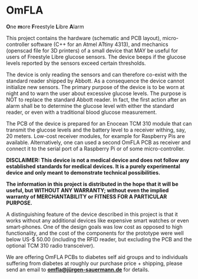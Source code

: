 # OmFLA
**O**ne **m**ore **F**reestyle **L**ibre **A**larm

This project contains the hardware (schematic and PCB layout), micro-controller
software (C++ for an Atmel ATtiny 4313), and mechanics (openscad file for 3D
printers) of a small device that MAY be useful for users of Freestyle Libre
glucose sensors. The device beeps if the glucose levels reported by the
sensors exceed certain thresholds.

The device is only reading the sensors and can therefore co-exist with the
standard reader shipped by Abbott. As a consequence the device cannot
initialize new sensors. The primary purpose of the device is to be worn at
night and to warn the user about excessive glucose levels. The purpose is
NOT to replace the standard Abbott reader. In fact, the first action after
an alarm shall be to determine the glucose level with either the standard
reader, or even with a traditional blood glucose measurement.

The PCB of the device is prepared for an Enocean TCM 310 module that can
transmit the glucose levels and the battery level to a receiver withing,
say, 20 meters. Low-cost receiver modules, for example for Raspberry Pis
are available. Alternatively, one can used a second OmFLA PCB as receiver
and connect it to the serial port of a Raspberry Pi or of some
micro-controller.

**DISCLAIMER: This device is not a medical device and does not follow
any established standards for medical devices. It is a purely experimental
device and only meant to demonstrate technical possibilities.**

**The information in this project is distributed in the hope that it will be
useful, but WITHOUT ANY WARRANTY; without even the implied warranty of
MERCHANTABILITY or FITNESS FOR A PARTICULAR PURPOSE.**

A distinguishing feature of the device described in this project is that
it works without any additional devices like expensive smart watches or even
smart-phones. One of the design goals was low cost as opposed to high
functionality, and the cost of the components for the prototype were well
below US-$ 50.00 (including the RFID reader, but excluding the PCB and the
optional TCM 310 radio transceiver).

We are offering OmFLA PCBs to diabetes self aid groups and to individuals suffering
from diabetes at roughly our purchase price + shipping, please send an email to
**omfla@jürgen-sauermann.de** for details.
